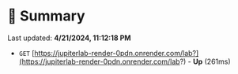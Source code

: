 # 📖 Summary
Last updated: **4/21/2024, 11:12:18 PM**

- `GET` [https://jupiterlab-render-0pdn.onrender.com/lab?](https://jupiterlab-render-0pdn.onrender.com/lab?) - **Up** (261ms)
